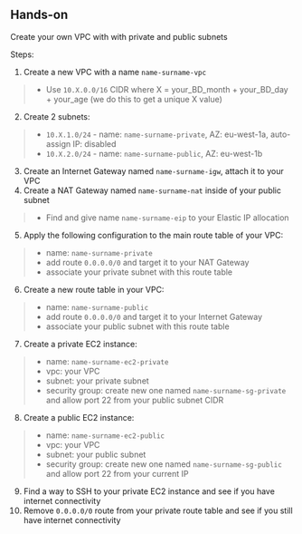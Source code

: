 ## Hands-on
Create your own VPC with with private and public subnets

Steps:
1. Create a new VPC with a name `name-surname-vpc`
> * Use `10.X.0.0/16` CIDR where X = your_BD_month + your_BD_day + your_age (we do this to get a unique X value)
2. Create 2 subnets:
> * `10.X.1.0/24` - name: `name-surname-private`, AZ: eu-west-1a, auto-assign IP: disabled
> * `10.X.2.0/24` - name: `name-surname-public`, AZ: eu-west-1b
3. Create an Internet Gateway named `name-surname-igw`, attach it to your VPC
4. Create a NAT Gateway named `name-surname-nat` inside of your public subnet
> * Find and give name `name-surname-eip` to your Elastic IP allocation
5. Apply the following configuration to the main route table of your VPC:
> * name: `name-surname-private`
> * add route `0.0.0.0/0` and target it to your NAT Gateway
> * associate your private subnet with this route table
6. Create a new route table in your VPC:
> * name: `name-surname-public`
> * add route `0.0.0.0/0` and target it to your Internet Gateway
> * associate your public subnet with this route table
7. Create a private EC2 instance:
> * name: `name-surname-ec2-private`
> * vpc: your VPC
> * subnet: your private subnet
> * security group: create new one named `name-surname-sg-private` and allow port 22 from your public subnet CIDR
8. Create a public EC2 instance:
> * name: `name-surname-ec2-public`
> * vpc: your VPC
> * subnet: your public subnet
> * security group: create new one named `name-surname-sg-public` and allow port 22 from your current IP
9. Find a way to SSH to your private EC2 instance and see if you have internet connectivity
10.  Remove `0.0.0.0/0` route from your private route table and see if you still have internet connectivity
